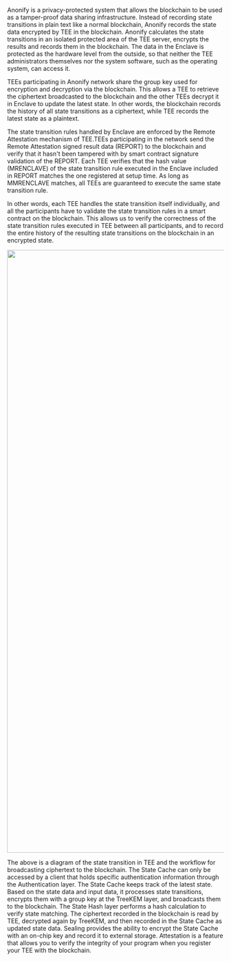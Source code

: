 
Anonify is a privacy-protected system that allows the blockchain to be used as a tamper-proof data sharing infrastructure. Instead of recording state transitions in plain text like a normal blockchain, Anonify records the state data encrypted by TEE in the blockchain. Anonify calculates the state transitions in an isolated protected area of the TEE server, encrypts the results and records them in the blockchain. The data in the Enclave is protected as the hardware level from the outside, so that neither the TEE administrators themselves nor the system software, such as the operating system, can access it.

TEEs participating in Anonify network share the group key used for encryption and decryption via the blockchain. This allows a TEE to retrieve the ciphertext broadcasted to the blockchain and the other TEEs decrypt it in Enclave to update the latest state. In other words, the blockchain records the history of all state transitions as a ciphertext, while TEE records the latest state as a plaintext.

The state transition rules handled by Enclave are enforced by the Remote Attestation mechanism of TEE.TEEs participating in the network send the Remote Attestation signed result data (REPORT) to the blockchain and verify that it hasn't been tampered with by smart contract signature validation of the REPORT. Each TEE verifies that the hash value (MRENCLAVE) of the state transition rule executed in the Enclave included in REPORT matches the one registered at setup time. As long as MMRENCLAVE matches, all TEEs are guaranteed to execute the same state transition rule.


In other words, each TEE handles the state transition itself individually, and all the participants have to validate the state transition rules in a smart contract on the blockchain. This allows us to verify the correctness of the state transition rules executed in TEE between all participants, and to record the entire history of the resulting state transitions on the blockchain in an encrypted state.


<div align="center">
<img src="https://user-images.githubusercontent.com/20852667/81645749-16011980-9465-11ea-80c2-9fe3b11e0ff1.png" width="1400px">
</div>


The above is a diagram of the state transition in TEE and the workflow for broadcasting ciphertext to the blockchain. The State Cache can only be accessed by a client that holds specific authentication information through the Authentication layer. The State Cache keeps track of the latest state. Based on the state data and input data, it processes state transitions, encrypts them with a group key at the TreeKEM layer, and broadcasts them to the blockchain. The State Hash layer performs a hash calculation to verify state matching. The ciphertext recorded in the blockchain is read by TEE, decrypted again by TreeKEM, and then recorded in the State Cache as updated state data. Sealing provides the ability to encrypt the State Cache with an on-chip key and record it to external storage. Attestation is a feature that allows you to verify the integrity of your program when you register your TEE with the blockchain.